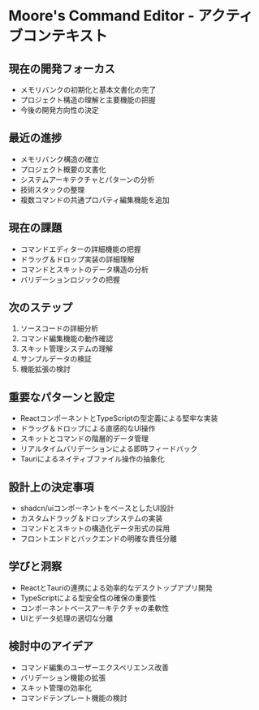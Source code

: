 # Moore's Command Editor - アクティブコンテキスト

## 現在の開発フォーカス
- メモリバンクの初期化と基本文書化の完了
- プロジェクト構造の理解と主要機能の把握
- 今後の開発方向性の決定

## 最近の進捗
- メモリバンク構造の確立
- プロジェクト概要の文書化
- システムアーキテクチャとパターンの分析
- 技術スタックの整理
- 複数コマンドの共通プロパティ編集機能を追加

## 現在の課題
- コマンドエディターの詳細機能の把握
- ドラッグ＆ドロップ実装の詳細理解
- コマンドとスキットのデータ構造の分析
- バリデーションロジックの把握

## 次のステップ
1. ソースコードの詳細分析
2. コマンド編集機能の動作確認
3. スキット管理システムの理解
4. サンプルデータの検証
5. 機能拡張の検討

## 重要なパターンと設定
- ReactコンポーネントとTypeScriptの型定義による堅牢な実装
- ドラッグ＆ドロップによる直感的なUI操作
- スキットとコマンドの階層的データ管理
- リアルタイムバリデーションによる即時フィードバック
- Tauriによるネイティブファイル操作の抽象化

## 設計上の決定事項
- shadcn/uiコンポーネントをベースとしたUI設計
- カスタムドラッグ＆ドロップシステムの実装
- コマンドとスキットの構造化データ形式の採用
- フロントエンドとバックエンドの明確な責任分離

## 学びと洞察
- ReactとTauriの連携による効率的なデスクトップアプリ開発
- TypeScriptによる型安全性の確保の重要性
- コンポーネントベースアーキテクチャの柔軟性
- UIとデータ処理の適切な分離

## 検討中のアイデア
- コマンド編集のユーザーエクスペリエンス改善
- バリデーション機能の拡張
- スキット管理の効率化
- コマンドテンプレート機能の検討